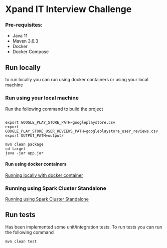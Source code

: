 # Xpand IT Interview Challenge

### Pre-requisites:

- Java 11
- Maven 3.6.3
- Docker
- Docker Compose

## Run locally

to run locally you can run using docker containers or using your local machine
### Run using your local machine
Run the following command to build the project
```shell

export GOOGLE_PLAY_STORE_PATH=googleplaystore.csv
export GOOGLE_PLAY_STORE_USER_REVIEWS_PATH=googleplaystore_user_reviews.csv
export OUTPUT_PATH=output/

mvn clean package
cd target
java -jar app.jar 
```
#### Run using docker containers
[Running locally with docker container](local/README.md)

### Running using Spark Cluster Standalone
[Running using Spark Cluster Standalone](spark-cluster/README.md)

## Run tests
Has been implemented some unit/integration tests. 
To run tests you can run the following command

```shell
mvn clean test
```
